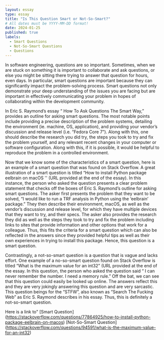 ```yaml
---
layout: essay
type: essay
title: "Is This Question Smart or Not-So-Smart?"
# All dates must be YYYY-MM-DD format!
date: 2024-01-25
published: true
labels:
  - Smart Questions
  - Not-So-Smart Questions
  - Questions
---
```


In software engineering, questions are so important. Sometimes, when we are stuck on something it is important to collaborate and ask questions, or else you might be sitting there trying to answer that question for hours, even days. In particular, smart questions are important because they can significantly impact the problem-solving process. Smart questions not only demonstrate your deep understanding of the issues you are facing but are important in effectively communicating your problem in hopes of collaborating within the development community. 

In Eric S. Raymond’s essay “ How To Ask Questions The Smart Way,” provides an outline for asking smart questions. The most notable points include providing a precise description of the problem systems, detailing the environment (ie. machine, OS, application), and providing your vendor’s discussion and release level (i.e. “Fedora Core 7”). Along with this, one should describe the research you did try, the steps you took to try and fix the problem yourself, and any relevant recent changes in your computer or software configuration. Along with this, if it is possible, it would be helpful to reproduce the problem in a controlled environment.

 Now that we know some of the characteristics of a smart question, here is an example of a smart question that was found on Stack Overflow.  A great illustration of a smart question is titled “How to install Python package eelbrain on macOS '' (URL provided at the end of the essay). In this instance, the person who asked the question presents a clear problem statement that checks off the boxes of Eric S. Raymond’s outline for asking smart questions. The asker first presents the problem that they want to be solved, “I would like to run a TRF analysis in Python using the ‘eelbrain’ package.” They then describe their environment, macOS, as well as the vendor’s discussion and release level,  for which they have multiple devices that they want to try, and their specs. The asker also provides the research they did as well as the steps they took to try and fix the problem including links to sites that provide information and other options that work for a colleague. Thus, this fits the criteria for a smart question which can also be reflected in the answers since they provided helpful tips as well as their own experiences in trying to install this package.  Hence, this question is a smart question. 

Contrastingly, a not-so-smart question is a question that is vague and lacks effort. One example of a no-so-smart question found on Stack Overflow is titled “What is the maximum value for an int32” (URL provided at the end of the essay. In this question, the person who asked the question said “ I can never remember the number. I need a memory rule.” Off the bat, we can see that this question could easily be looked up online.  The answers reflect this and they are very jokingly answering this question and are very sarcastic. This question beings for the “STFW”, also known as “Search The Fucking Web” as Eric S. Raymond describes in his essay. Thus, this is definitely a not-so-smart question.

Here is a link to"
[Smart Question] (https://stackoverflow.com/questions/77864925/how-to-install-python-package-eelbrain-on-macos)
[Not-So-Smart Question] (https://stackoverflow.com/questions/94591/what-is-the-maximum-value-for-an-int32)
